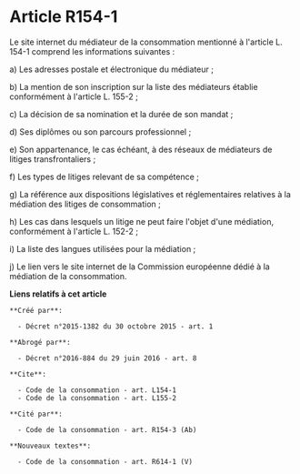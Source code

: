 # Article R154-1

Le site internet du médiateur de la consommation mentionné à l'article L. 154-1 comprend les informations suivantes : 

a) Les adresses postale et électronique du médiateur ; 

b) La mention de son inscription sur la liste des médiateurs établie conformément à l'article L. 155-2 ; 

c) La décision de sa nomination et la durée de son mandat ; 

d) Ses diplômes ou son parcours professionnel ; 

e) Son appartenance, le cas échéant, à des réseaux de médiateurs de litiges transfrontaliers ; 

f) Les types de litiges relevant de sa compétence ; 

g) La référence aux dispositions législatives et réglementaires relatives à la médiation des litiges de consommation ; 

h) Les cas dans lesquels un litige ne peut faire l'objet d'une médiation, conformément à l'article L. 152-2 ; 

i) La liste des langues utilisées pour la médiation ; 

j) Le lien vers le site internet de la Commission européenne dédié à la médiation de la consommation.

**Liens relatifs à cet article**

	**Créé par**:

	  - Décret n°2015-1382 du 30 octobre 2015 - art. 1

	**Abrogé par**:

	  - Décret n°2016-884 du 29 juin 2016 - art. 8

	**Cite**:

	  - Code de la consommation - art. L154-1
	  - Code de la consommation - art. L155-2

	**Cité par**:

	  - Code de la consommation - art. R154-3 (Ab)

	**Nouveaux textes**:

	  - Code de la consommation - art. R614-1 (V)
